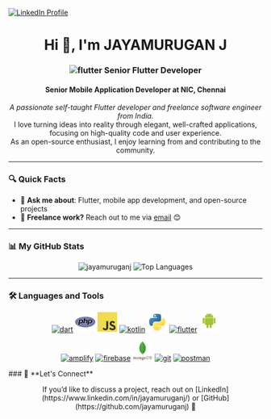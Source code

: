 <p align="left">
    <a href="https://www.linkedin.com/in/jayamuruganj/" target="_blank">
        <img src="https://img.shields.io/badge/LinkedIn-blue" width="10%" alt="LinkedIn Profile">
    </a>
</p>

<h1 align="center">Hi 👋, I'm JAYAMURUGAN J</h1>
<h3 align="center">
    <img src="https://www.vectorlogo.zone/logos/flutterio/flutterio-icon.svg" alt="flutter" width="40" height="40"/> 
    Senior Flutter Developer
</h3>
<h4 align="center">Senior Mobile Application Developer at NIC, Chennai</h4>

<p align="center">
    <em>A passionate self-taught Flutter developer and freelance software engineer from India.</em> <br>
    I love turning ideas into reality through elegant, well-crafted applications, focusing on high-quality code and user experience. <br>
    As an open-source enthusiast, I enjoy learning from and contributing to the community.
</p>

---

### 🔍 **Quick Facts**
- 💬 **Ask me about**: Flutter, mobile app development, and open-source projects
- 📧 **Freelance work?** Reach out to me via [email](mailto:jamu03031996@gmail.com) 😊

---

### 📊 **My GitHub Stats**
<p align="center">
    <img src="https://github-readme-stats.vercel.app/api?username=jayamuruganj&show_icons=true&locale=en" alt="jayamuruganj" width="48%">
    <img src="https://github-readme-stats.vercel.app/api/top-langs?username=jayamuruganj&show_icons=true&locale=en&layout=compact" alt="Top Languages" width="48%">
</p>

---

### 🛠 **Languages and Tools**
<p align="center">
    <!-- Languages -->
    <a href="https://dart.dev" target="_blank"><img src="https://www.vectorlogo.zone/logos/dartlang/dartlang-icon.svg" alt="dart" width="40" height="40"/></a>
    <a href="https://www.php.net" target="_blank"><img src="https://raw.githubusercontent.com/devicons/devicon/master/icons/php/php-original.svg" alt="php" width="40" height="40"/></a>
    <a href="https://developer.mozilla.org/en-US/docs/Web/JavaScript" target="_blank"><img src="https://raw.githubusercontent.com/devicons/devicon/master/icons/javascript/javascript-original.svg" alt="javascript" width="40" height="40"/></a>
    <a href="https://kotlinlang.org" target="_blank"><img src="https://www.vectorlogo.zone/logos/kotlinlang/kotlinlang-icon.svg" alt="kotlin" width="40" height="40"/></a>
    <a href="https://www.python.org" target="_blank"><img src="https://raw.githubusercontent.com/devicons/devicon/master/icons/python/python-original.svg" alt="python" width="40" height="40"/></a>
    <a href="https://flutter.dev" target="_blank"><img src="https://www.vectorlogo.zone/logos/flutterio/flutterio-icon.svg" alt="flutter" width="40" height="40"/></a>
    <a href="https://developer.android.com" target="_blank"><img src="https://raw.githubusercontent.com/devicons/devicon/master/icons/android/android-original-wordmark.svg" alt="android" width="40" height="40"/></a>
</p>
<p align="center">
    <!-- Frameworks and Platforms -->
    <a href="https://aws.amazon.com/amplify/" target="_blank"><img src="https://docs.amplify.aws/assets/logo-dark.svg" alt="amplify" width="40" height="40"/></a>
    <a href="https://firebase.google.com/" target="_blank"><img src="https://www.vectorlogo.zone/logos/firebase/firebase-icon.svg" alt="firebase" width="40" height="40"/></a>
    <a href="https://www.mongodb.com/" target="_blank"><img src="https://raw.githubusercontent.com/devicons/devicon/master/icons/mongodb/mongodb-original-wordmark.svg" alt="mongodb" width="40" height="40"/></a>
    <a href="https://git-scm.com/" target="_blank"><img src="https://www.vectorlogo.zone/logos/git-scm/git-scm-icon.svg" alt="git" width="40" height="40"/></a>
    <a href="https://postman.com" target="_blank"><img src="https://www.vectorlogo.zone/logos/getpostman/getpostman-icon.svg" alt="postman" width="40" height="40"/></a>
</p>
### 📣 **Let's Connect**
<p align="center">
    If you’d like to discuss a project, reach out on [LinkedIn](https://www.linkedin.com/in/jayamuruganj/) or [GitHub](https://github.com/jayamuruganj) 🚀
</p>
